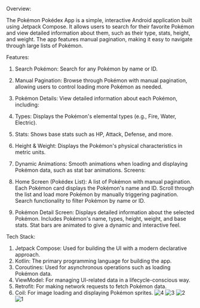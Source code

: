 Overview:

The Pokémon Pokédex App is a simple, interactive Android application built using Jetpack Compose. It allows users to search for their favorite Pokémon and view detailed information about them, such as their type, stats, height, and weight. The app features manual pagination, making it easy to navigate through large lists of Pokémon.

Features:

1. Search Pokémon: Search for any Pokémon by name or ID.
2. Manual Pagination: Browse through Pokémon with manual pagination, allowing users to control loading more Pokémon as needed.
3. Pokémon Details: View detailed information about each Pokémon, including:
4. Types: Displays the Pokémon's elemental types (e.g., Fire, Water, Electric).
5. Stats: Shows base stats such as HP, Attack, Defense, and more.
6. Height & Weight: Displays the Pokémon's physical characteristics in metric units.
7. Dynamic Animations: Smooth animations when loading and displaying Pokémon data, such as stat bar animations.
Screens:

1. Home Screen (Pokédex List):
A list of Pokémon with manual pagination.
Each Pokémon card displays the Pokémon's name and ID.
Scroll through the list and load more Pokémon by manually triggering pagination.
Search functionality to filter Pokémon by name or ID.
2. Pokémon Detail Screen:
Displays detailed information about the selected Pokémon.
Includes Pokémon's name, types, height, weight, and base stats.
Stat bars are animated to give a dynamic and interactive feel.

Tech Stack:

1. Jetpack Compose: Used for building the UI with a modern declarative approach.
2. Kotlin: The primary programming language for building the app.
3. Coroutines: Used for asynchronous operations such as loading Pokémon data.
4. ViewModel: For managing UI-related data in a lifecycle-conscious way.
5. Retrofit: For making network requests to fetch Pokémon data.
6. Coil: For image loading and displaying Pokémon sprites.
![4](https://github.com/user-attachments/assets/23984833-1bb8-44b4-b9ae-620bf8781343)
![3](https://github.com/user-attachments/assets/c6baf795-5056-43ac-8709-23da53e677b0)
![2](https://github.com/user-attachments/assets/db1a2242-e8de-4c55-91c2-51c9c62cbb39)
![1](https://github.com/user-attachments/assets/63377b04-d8d0-4a2d-9796-d059bb08ab4d)
